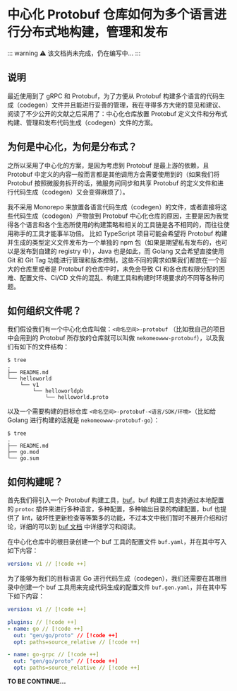 # 中心化 Protobuf 仓库如何为多个语言进行分布式地构建，管理和发布

::: warning
⚠️ 该文档尚未完成，仍在编写中...
:::

## 说明

最近使用到了 gRPC 和 Protobuf，为了方便从 Protobuf 构建多个语言的代码生成（codegen）文件并且能进行妥善的管理，我在寻得多方大佬的意见和建议、阅读了不少公开的文献之后采用了：中心化仓库放置 Protobuf 定义文件和分布式构建、管理和发布代码生成（codegen）文件的方案。

## 为何是中心化，为何是分布式？

之所以采用了中心化的方案，是因为考虑到 Protobuf 是最上游的依赖，且 Protobuf 中定义的内容一般而言都是其他调用方会需要使用到的（如果我们将 Protobuf 按照微服务拆开的话，微服务间同步和共享 Protobuf 的定义文件和进行代码生成（codegen）又会变得麻烦了）。

我不采用 Monorepo 来放置各语言代码生成（codegen）的文件，或者直接将这些代码生成（codegen）产物放到 Protobuf 中心化仓库的原因，主要是因为我觉得各个语言和各个生态所使用的构建策略和相关的工具链是各不相同的，而往往使用称手的工具才能事半功倍。
比如 TypeScript 项目可能会希望将 Protobuf 构建并生成的类型定义文件发布为一个单独的 npm 包（如果是期望私有发布的，也可以是发布到自建的 registry 中），Java 也是如此，而 Golang 又会希望直接使用 Git 和 Git Tag 功能进行管理和版本控制，这些不同的需求如果我们都放在一个超大的仓库里或者是 Protobuf 的仓库中时，未免会导致 CI 和各仓库权限分配的困难、配置文件、CI/CD 文件的混乱、构建工具和构建时环境要求的不同等各种问题。

## 如何组织文件呢？

我们假设我们有一个中心化仓库叫做：`<命名空间>-protobuf` （比如我自己的项目中会用到的 Protobuf 所存放的仓库就可以叫做 `nekomeowww-protobuf`），以及我们有如下的文件结构：

```shell
$ tree
.
├── README.md
└── helloworld
    └── v1
        └── helloworldpb
            └── helloworld.proto
```

以及一个需要构建的目标仓库 `<命名空间>-protobuf-<语言/SDK/环境>`（比如给 Golang 进行构建的话就是 `nekomeowww-protobuf-go`）：

```shell
$ tree
.
├── README.md
├── go.mod
└── go.sum
```

## 如何构建呢？

首先我们得引入一个 Protobuf 构建工具，[buf](https://buf.build/)。buf 构建工具支持通过本地配置的 `protoc` 插件来进行多种语言，多种配置，多种输出目录的构建配置，buf 也提供了 lint，破坏性更新检查等等繁多的功能，不过本文中我们暂时不展开介绍和讨论，详细的可以到 [buf 文档](https://docs.buf.build/introduction) 中详细学习和阅读。

在中心化仓库中的根目录创建一个 buf 工具的配置文件 `buf.yaml`，并在其中写入如下内容：

```yaml
version: v1 // [!code ++]
```

为了能够为我们的目标语言 Go 进行代码生成（codegen），我们还需要在其根目录中创建一个 buf 工具用来完成代码生成的配置文件 `buf.gen.yaml`，并在其中写下如下内容：

```yaml
version: v1 // [!code ++]

plugins: // [!code ++]
- name: go // [!code ++]
  out: "gen/go/proto" // [!code ++]
  opt: paths=source_relative // [!code ++]

- name: go-grpc // [!code ++]
  out: "gen/go/proto" // [!code ++]
  opt: paths=source_relative // [!code ++]
```

**TO BE CONTINUE...**
